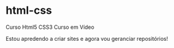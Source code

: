 # html-css
 Curso Html5 CSS3 Curso em Vídeo

Estou apredendo a criar sites e agora vou geranciar repositórios!